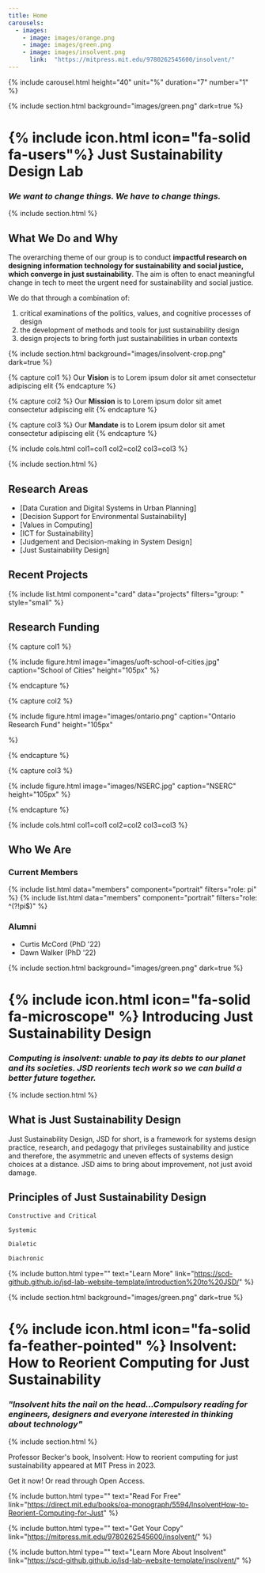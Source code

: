 ```yaml
---
title: Home
carousels:
  - images: 
    - image: images/orange.png
    - image: images/green.png
    - image: images/insolvent.png 
      link:  "https://mitpress.mit.edu/9780262545600/insolvent/"
---
```


{% include carousel.html height="40" unit="%" duration="7" number="1" %}


{% include section.html background="images/green.png" dark=true %}

# {% include icon.html icon="fa-solid fa-users"%} Just Sustainability Design Lab
### *We **want** to change things. We **have** to change things.*

{% include section.html %}

## What We Do and Why

The overarching theme of our group is to conduct  **impactful research on designing information technology for sustainability and social justice, which converge in just sustainability**. The aim is often to enact meaningful change in tech to meet the urgent need for sustainability and social justice. 

We do that through a combination of:
1. critical examinations of the politics, values, and cognitive processes of design
2. the development of methods and tools for just sustainability design 
3. design projects to bring forth just sustainabilities in urban contexts

{% include section.html background="images/insolvent-crop.png" dark=true %}

{% capture col1 %}
Our **Vision** is to 
Lorem ipsum dolor sit amet
consectetur adipiscing elit 
{% endcapture %}

{% capture col2 %}
Our **Mission** is to 
Lorem ipsum dolor sit amet
consectetur adipiscing elit 
{% endcapture %}

{% capture col3 %}
Our **Mandate** is to 
Lorem ipsum dolor sit amet
consectetur adipiscing elit 
{% endcapture %}

{% include cols.html col1=col1 col2=col2 col3=col3 %}

{% include section.html %}

## Research Areas

- [Data Curation and Digital Systems in Urban Planning]
- [Decision Support for Environmental Sustainability]
- [Values in Computing]
- [ICT for Sustainability]
- [Judgement and Decision-making in System Design]
- [Just Sustainability Design]

## Recent Projects
{% include list.html component="card" data="projects" filters="group: " style="small" %}

## Research Funding

{% capture col1 %}

{%
  include figure.html
  image="images/uoft-school-of-cities.jpg"
  caption="School of Cities"
  height="105px"
%}

{% endcapture %}

{% capture col2 %}

{%
  include figure.html
  image="images/ontario.png"
  caption="Ontario Research Fund"
  height="105px"

%}

{% endcapture %}

{% capture col3 %}

{%
  include figure.html
  image="images/NSERC.jpg"
  caption="NSERC"
  height="105px"
%}

{% endcapture %}

{% include cols.html col1=col1 col2=col2 col3=col3 %}

## Who We Are
### Current Members
{% include list.html data="members" component="portrait" filters="role: pi" %}
{% include list.html data="members" component="portrait" filters="role: ^(?!pi$)" %}

### Alumni
- Curtis McCord (PhD '22)
- Dawn Walker (PhD '22)
  
{% include section.html background="images/green.png" dark=true %}

# {% include icon.html icon="fa-solid fa-microscope" %} Introducing Just Sustainability Design
### *Computing is insolvent: unable to pay its debts to our planet and its societies. JSD reorients tech work so we can build a better future together.*

{% include section.html %}

## What is Just Sustainability Design
Just Sustainability Design, JSD for short, is a framework for systems design practice, research, and pedagogy that privileges sustainability and justice and therefore, the asymmetric and uneven effects of systems design choices at a distance. JSD aims to bring about improvement, not just avoid damage. 

## Principles of Just Sustainability Design

```sh
Constructive and Critical
```
```sh
Systemic
```
```sh
Dialetic
```
```sh
Diachronic
```

{%
  include button.html
  type=""
  text="Learn More"
  link="https://scd-github.github.io/jsd-lab-website-template/introduction%20to%20JSD/"
%}

{% include section.html background="images/green.png" dark=true %}
 
# {% include icon.html icon="fa-solid fa-feather-pointed" %} Insolvent: How to Reorient Computing for Just Sustainability
### *"Insolvent hits the nail on the head...Compulsory reading for engineers, designers and everyone interested in thinking about technology"*

{% include section.html %}

Professor Becker's book, Insolvent: How to reorient computing for just sustainability appeared at MIT Press in 2023. 

Get it now! Or read through Open Access.

{%
  include button.html
  type=""
  text="Read For Free"
  link="https://direct.mit.edu/books/oa-monograph/5594/InsolventHow-to-Reorient-Computing-for-Just"
%}

{%
  include button.html
  type=""
  text="Get Your Copy"
  link="https://mitpress.mit.edu/9780262545600/insolvent/"
%}

{%
  include button.html
  type=""
  text="Learn More About Insolvent"
  link="https://scd-github.github.io/jsd-lab-website-template/insolvent/"
%}


